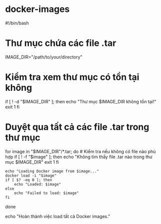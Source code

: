 # docker-images
#!/bin/bash

# Thư mục chứa các file .tar
IMAGE_DIR="/path/to/your/directory"

# Kiểm tra xem thư mục có tồn tại không
if [ ! -d "$IMAGE_DIR" ]; then
    echo "Thư mục $IMAGE_DIR không tồn tại!"
    exit 1
fi

# Duyệt qua tất cả các file .tar trong thư mục
for image in "$IMAGE_DIR"/*.tar; do
    # Kiểm tra nếu không có file nào phù hợp
    if [ ! -f "$image" ]; then
        echo "Không tìm thấy file .tar nào trong thư mục $IMAGE_DIR"
        exit 1
    fi
    
    echo "Loading Docker image from $image..."
    docker load -i "$image"
    if [ $? -eq 0 ]; then
        echo "Loaded: $image"
    else
        echo "Failed to load: $image"
    fi
done

echo "Hoàn thành việc load tất cả Docker images."
